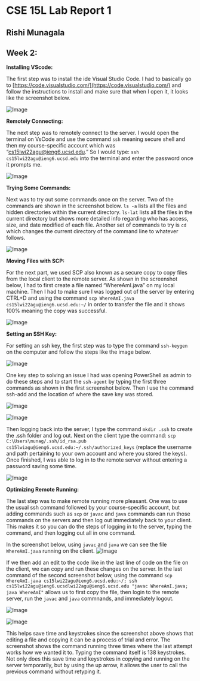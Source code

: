 # **CSE 15L Lab Report 1**

## Rishi Munagala

## Week 2:

**Installing VScode:**

The first step was to install the ide Visual Studio Code. I had to basically go to [https://code.visualstudio.com/](https://code.visualstudio.com/) and follow the instructions to install and make sure that when I open it, it looks like the screenshot below.

![Image](vscode.png)


**Remotely Connecting:**

The next step was to remotely connect to the server. I would open the terminal on VsCode and use the command `ssh` meaning secure shell and then my course-specific account which was “cs15lwi22agu@ieng6.ucsd.edu.” So I would type: 
`ssh cs15lwi22agu@ieng6.ucsd.edu` into the terminal and enter the password once it prompts me.

![Image](terminal.JPG)


**Trying Some Commands:**

Next was to try out some commands once on the server. Two of the commands are shown in the screenshot below. `ls -a` lists all the files and hidden directories within the current directory. `ls-lat` lists all the files in the current directory but shows more detailed info regarding who has access, size, and date modified of each file. Another set of commands to try is `cd` which changes the current directory of the command line to whatever follows.

![Image](lat.JPG)


**Moving Files with SCP:**

For the next part, we used SCP also known as a secure copy to copy files from the local client to the remote server. As shown in the screenshot below, I had to first create a file named “WhereAmI.java” on my local machine. Then I had to make sure I was logged out of the server by entering CTRL+D and using the command `scp WhereAmI.java cs15lwi22agu@ieng6.ucsd.edu:~/` in order to transfer the file and it shows 100% meaning the copy was successful.

![Image](scp.JPG)


**Setting an SSH Key:**

For setting an ssh key, the first step was to type the command `ssh-keygen` on the computer and follow the steps like the image below. 

![Image](sshkeys1.JPG)

One key step to solving an issue I had was opening PowerShell as admin to do these steps and to start the `ssh-agent` by typing the first three commands as shown in the first screenshot below. Then I use the command ssh-add and the location of where the save key was stored.

![Image](sshkeys2.JPG)

![Image](sshkeys2.5.JPG)

Then logging back into the server, I type the command `mkdir .ssh` to create the .ssh folder and log out. Next on the client type the command: `scp C:\Users\munag/.ssh/id_rsa.pub cs15lwiagu@ieng6.ucsd.edu:~/.ssh/authorized_keys` (replace the username and path pertaining to your own account and where you stored the keys).
Once finished, I was able to log in to the remote server without entering a password saving some time.

![Image](sshkeys3.JPG)


**Optimizing Remote Running:**

The last step was to make remote running more pleasant. One was to use the usual ssh command followed by your course-specific account, but adding commands such as `scp` or `javac` and `java` commands can run those commands on the servers and then log out immediately back to your client. This makes it so you can do the steps of logging in to the server, typing the command, and then logging out all in one command.

In the screenshot below, using `javac` and `java` we can see the file `WhereAmI.java` running on the client.
![Image](whereclient.JPG)

If we then add an edit to the code like in the last line of code on the file on the client, we can copy and run these changes on the server. In the last command of the second screenshot below, using the command `scp WhereAmI.java cs15lwi22agu@ieng6.ucsd.edu:~/; ssh cs15lwi22agu@ieng6.ucsdlwi22agu@ieng6.ucsd.edu "javac WhereAmI.java; java WhereAmI"` allows us to first copy the file, then login to the remote server, run the `javac` and `java` commnands, and immediately logout.

![Image](edit.JPG)

![Image](whereserver.JPG)

This helps save time and keystrokes since the screenshot above shows that editing a file and copying it can be a process of trial and error. The screenshot shows the command running three times where the last attempt works how we wanted it to. Typing the command itself is 138 keystrokes. Not only does this save time and keystrokes in copying and running on the server temporarily, but by using the up arrow, it allows the user to call the previous command without retyping it.

